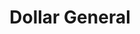 ---
title: "Dollar General"
url: /simpsonville/dollar-general-lee-vaughn-road/
shop: variety store
---